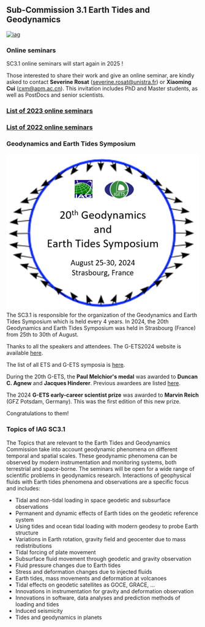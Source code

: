 ## Sub-Commission 3.1 Earth Tides and Geodynamics

[![iag](https://iag-aig.org/img/logo70.png)](http://iag-aig.org/)  

### Online seminars

SC3.1 online seminars will start again in 2025 !

Those interested to share their work and give an online seminar, are kindly asked to contact **Severine Rosat** (severine.rosat@unistra.fr) or **Xiaoming Cui** (cxm@apm.ac.cn). This invitation includes PhD and Master students, as well as PostDocs and senior scientists.

### [List of 2023 online seminars](2023_seminars.md)

### [List of 2022 online seminars](2022_seminars.md)


### Geodynamics and Earth Tides Symposium  
[![G-ETS](logo-GETS.png)](https://g-ets2024.sciencesconf.org/)
The SC3.1 is responsible for the organization of the Geodynamics and Earth Tides Symposium which is held every 4 years. In 2024, the 20th Geodynamics and Earth Tides Symposium was held in Strasbourg (France) from 25th to 30th of August.

Thanks to all the speakers and attendees. The G-ETS2024 website is available [here](https://g-ets2024.sciencesconf.org/).

The list of all ETS and G-ETS symposia is [here](G-ETS.md).

During the 20th G-ETS, the **Paul Melchior's medal** was awarded to **Duncan C. Agnew** and **Jacques Hinderer**. Previous awardees are listed [here](MelchiorPrize.md).

The 2024 **G-ETS early-career scientist prize** was awarded to **Marvin Reich** (GFZ Potsdam, Germany). This was the first edition of this new prize. 

Congratulations to them!

### Topics of IAG SC3.1
The Topics that are relevant to the Earth Tides and Geodynamics Commission take into account geodynamic phenomena on different temporal and spatial scales. These geodynamic phenomena can be observed by modern instrumentation and monitoring systems, both terrestrial and space-borne. The seminars will be open for a wide range of scientific problems in geodynamics research. Interactions of geophysical fluids with Earth tides phenomena and observations are a specific focus and includes:

- Tidal and non-tidal loading in space geodetic and subsurface observations
- Permanent and dynamic effects of Earth tides on the geodetic reference system
- Using tides and ocean tidal loading with modern geodesy to probe Earth structure
- Variations in Earth rotation, gravity field and geocenter due to mass redistributions
- Tidal forcing of plate movement
- Subsurface fluid movement through geodetic and gravity observation
- Fluid pressure changes due to Earth tides
- Stress and deformation changes due to injected fluids
- Earth tides, mass movements and deformation at volcanoes
- Tidal effects on geodetic satellites as GOCE, GRACE, …
- Innovations in instrumentation for gravity and deformation observation
- Innovations in software, data analyses and prediction methods of loading and tides
- Induced seismicity
- Tides and geodynamics in planets
